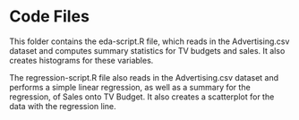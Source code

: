 # Code Files

This folder contains the eda-script.R file, which reads in the Advertising.csv dataset and computes summary statistics for TV budgets and sales. It also creates histograms for these variables. 

The regression-script.R file also reads in the Advertising.csv dataset and performs a simple linear regression, as well as a summary for the regression, of Sales onto TV Budget. It also creates a scatterplot for the data with the regression line. 